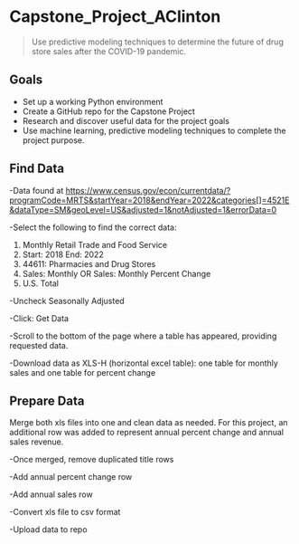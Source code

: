 # Capstone_Project_AClinton

> Use predictive modeling techniques to determine the future of drug store sales after the COVID-19 pandemic. 

## Goals

- Set up a working Python environment
- Create a GitHub repo for the Capstone Project
- Research and discover useful data for the project goals
- Use machine learning, predictive modeling techniques to complete the project purpose. 

## Find Data

-Data found at https://www.census.gov/econ/currentdata/?programCode=MRTS&startYear=2018&endYear=2022&categories[]=4521E&dataType=SM&geoLevel=US&adjusted=1&notAdjusted=1&errorData=0

-Select the following to find the correct data: 
  1. Monthly Retail Trade and Food Service 
  2. Start: 2018  End: 2022
  3. 44611: Pharmacies and Drug Stores
  4. Sales: Monthly OR Sales: Monthly Percent Change
  5. U.S. Total

-Uncheck Seasonally Adjusted

-Click: Get Data

-Scroll to the bottom of the page where a table has appeared, providing requested data. 

-Download data as XLS-H (horizontal excel table): one table for monthly sales and one table for percent change

## Prepare Data

Merge both xls files into one and clean data as needed. For this project, an additional row was added to represent annual percent change and annual sales revenue. 

-Once merged, remove duplicated title rows 

-Add annual percent change row

-Add annual sales row 

-Convert xls file to csv format

-Upload data to repo 

